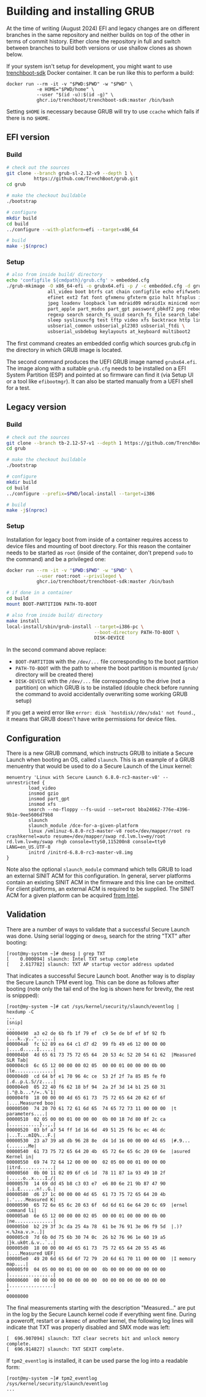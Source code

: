# Building and installing GRUB

At the time of writing (August 2024) EFI and legacy changes are on different
branches in the same repository and neither builds on top of the other in
terms of commit history.  Either clone the repository in full and switch
between branches to build both versions or use shallow clones as shown below.

If your system isn't setup for development, you might want to use
[trenchboot-sdk] Docker container.  It can be run like this to perform a build:

```shell
docker run --rm -it -v "$PWD:$PWD" -w "$PWD" \
           -e HOME="$PWD/home" \
           --user "$(id -u):$(id -g)" \
           ghcr.io/trenchboot/trenchboot-sdk:master /bin/bash
```

Setting `$HOME` is necessary because GRUB will try to use `ccache` which fails
if there is no `$HOME`.

[trenchboot-sdk]: https://github.com/TrenchBoot/trenchboot-sdk

## EFI version

### Build

```bash
# check out the sources
git clone --branch grub-sl-2.12-v9 --depth 1 \
          https://github.com/TrenchBoot/grub.git
cd grub

# make the checkout buildable
./bootstrap

# configure
mkdir build
cd build
../configure --with-platform=efi --target=x86_64

# build
make -j$(nproc)
```

### Setup

```bash
# also from inside build/ directory
echo 'configfile ${cmdpath}/grub.cfg' > embedded.cfg
./grub-mkimage -O x86_64-efi -o grubx64.efi -p / -c embedded.cfg -d grub-core \
               all_video boot btrfs cat chain configfile echo efifwsetup \
               efinet ext2 fat font gfxmenu gfxterm gzio halt hfsplus iso9660 \
               jpeg loadenv loopback lvm mdraid09 mdraid1x minicmd normal \
               part_apple part_msdos part_gpt password_pbkdf2 png reboot \
               regexp search search_fs_uuid search_fs_file search_label serial \
               sleep syslinuxcfg test tftp video xfs backtrace http linux usb \
               usbserial_common usbserial_pl2303 usbserial_ftdi \
               usbserial_usbdebug keylayouts at_keyboard multiboot2
```

The first command creates an embedded config which sources grub.cfg in the
directory in which GRUB image is located.

The second command produces the UEFI GRUB image named `grubx64.efi`.  The image
along with a suitable `grub.cfg` needs to be installed on a EFI System
Partition (ESP) and pointed at so firmware can find it (via Setup UI or a tool
like `efibootmgr`).  It can also be started manually from a UEFI shell for a
test.

## Legacy version

### Build

```bash
# check out the sources
git clone --branch tb-2.12-57-v1 --depth 1 https://github.com/TrenchBoot/grub.git
cd grub

# make the checkout buildable
./bootstrap

# configure
mkdir build
cd build
../configure --prefix=$PWD/local-install --target=i386

# build
make -j$(nproc)
```

### Setup

Installation for legacy boot from inside of a container requires access to
device files and mounting of boot directory.  For this reason the container
needs to be started as `root` (inside of the container, don't prepend `sudo` to
the command) and be a privileged one:

```bash
docker run --rm -it -v "$PWD:$PWD" -w "$PWD" \
           --user root:root --privileged \
           ghcr.io/trenchboot/trenchboot-sdk:master /bin/bash
```

```bash
# if done in a container
cd build
mount BOOT-PARTITION PATH-TO-BOOT

# also from inside build/ directory
make install
local-install/sbin/grub-install --target=i386-pc \
                                --boot-directory PATH-TO-BOOT \
                                DISK-DEVICE
```

In the second command above replace:

- `BOOT-PARTITION` with the `/dev/...` file corresponding to the boot partition
- `PATH-TO-BOOT` with the path to where the boot partition is mounted (`grub/`
  directory will be created there)
- `DISK-DEVICE` with the `/dev/...` file corresponding to the drive (not a
  partition) on which GRUB is to be installed (double check before running the
  command to avoid accidentally overwriting some working GRUB setup)

If you get a weird error like ``error: disk `hostdisk//dev/sda1' not found.``,
it means that GRUB doesn't have write permissions for device files.

## Configuration

There is a new GRUB command, which instructs GRUB to initiate a Secure Launch
when booting an OS, called `slaunch`.  This is an example of a GRUB menuentry
that would be used to do a Secure Launch of the Linux kernel:

```text
menuentry 'Linux with Secure Launch 6.8.0-rc3-master-v8' --unrestricted {
        load_video
        insmod gzio
        insmod part_gpt
        insmod xfs
        search --no-floppy --fs-uuid --set=root bba24662-776e-4396-9b1e-9ee5606d79b8
        slaunch
        slaunch_module /dce-for-a-given-platform
        linux /vmlinuz-6.8.0-rc3-master-v8 root=/dev/mapper/root ro crashkernel=auto resume=/dev/mapper/swap rd.lvm.lv=my/root rd.lvm.lv=my/swap rhgb console=ttyS0,115200n8 console=tty0 LANG=en_US.UTF-8
        initrd /initrd-6.8.0-rc3-master-v8.img
}
```

Note also the optional `slaunch_module` command which tells GRUB to load an
external SINIT ACM for this configuration.  In general, server
platforms contain an existing SINIT ACM in the firmware and this line can be
omitted.  For client platforms, an external ACM is required to be supplied.  The
SINIT ACM for a given platform can be acquired [from Intel][intel-acm].

[intel-acm]: https://www.intel.com/content/www/us/en/developer/articles/tool/intel-trusted-execution-technology.html

## Validation

There are a number of ways to validate that a successful Secure Launch was
done.  Using serial logging or `dmesg`, search for the string "TXT" after
booting:

```shell
[root@my-system ~]# dmesg | grep TXT
[    0.000094] slaunch: Intel TXT setup complete
[    2.617782] slaunch: TXT AP startup vector address updated
```

That indicates a successful Secure Launch boot.  Another way is to display the
Secure Launch TPM event log.  This can be done as follows after booting (note
only the tail end of the log is shown here for brevity, the rest is snippped):

```shell
[root@my-system ~]# cat /sys/kernel/security/slaunch/eventlog | hexdump -C
...
[snip]
...
00000490  a3 e2 de 6b fb 1f 79 ef  c9 5e de bf ef bf 92 fb  |...k..y..^......|
000004a0  fc b2 89 ea 64 c1 d7 d2  99 fb 49 e6 12 00 00 00  |....d.....I.....|
000004b0  4d 65 61 73 75 72 65 64  20 53 4c 52 20 54 61 62  |Measured SLR Tab|
000004c0  6c 65 12 00 00 00 02 05  00 00 01 00 00 00 0b 00  |le..............|
000004d0  cd 64 bf e1 70 96 4c ce  53 2f 2f 7a 85 85 fe f0  |.d..p.L.S//z....|
000004e0  05 22 40 f6 62 18 bf 94  2a 2f 3d 14 b1 25 60 31  |."@.b...*/=..%`1|
000004f0  18 00 00 00 4d 65 61 73  75 72 65 64 20 62 6f 6f  |....Measured boo|
00000500  74 20 70 61 72 61 6d 65  74 65 72 73 11 00 00 00  |t parameters....|
00000510  02 05 00 00 01 00 00 00  0b 00 18 7d 80 8f 2c ca  |...........}..,.|
00000520  03 bf a7 54 ff 1d 16 6d  49 51 25 f6 bc ec 46 dc  |...T...mIQ%...F.|
00000530  23 a7 39 a8 db 96 28 8e  d4 1d 16 00 00 00 4d 65  |#.9...(.......Me|
00000540  61 73 75 72 65 64 20 4b  65 72 6e 65 6c 20 69 6e  |asured Kernel in|
00000550  69 74 72 64 12 00 00 00  02 05 00 00 01 00 00 00  |itrd............|
00000560  0b 00 11 02 09 6f c6 1d  78 11 87 1a 93 49 10 2f  |.....o..x....I./|
00000570  14 69 dd 45 b8 c3 03 e7  e6 80 6e 21 9b 87 47 90  |.i.E......n!..G.|
00000580  d6 27 1c 00 00 00 4d 65  61 73 75 72 65 64 20 4b  |.'....Measured K|
00000590  65 72 6e 65 6c 20 63 6f  6d 6d 61 6e 64 20 6c 69  |ernel command li|
000005a0  6e 65 12 00 00 00 02 05  00 00 01 00 00 00 0b 00  |ne..............|
000005b0  b2 29 3f 3c da 25 4a 78  61 be 76 91 3e 06 f9 5d  |.)?<.%Jxa.v.>..]|
000005c0  7d 6b 0d 75 6b 30 74 0c  26 b2 76 96 1e 60 19 a5  |}k.uk0t.&.v..`..|
000005d0  18 00 00 00 4d 65 61 73  75 72 65 64 20 55 45 46  |....Measured UEF|
000005e0  49 20 6d 65 6d 6f 72 79  20 6d 61 70 11 00 00 00  |I memory map....|
000005f0  04 05 00 00 01 00 00 00  0b 00 00 00 00 00 00 00  |................|
00000600  00 00 00 00 00 00 00 00  00 00 00 00 00 00 00 00  |................|
*
00008000
```

The final measurements starting with the description "Measured..." are put in
the log by the Secure Launch kernel code if everything went fine.  During a
poweroff, restart or a kexec of another kernel, the following log lines will
indicate that TXT was properly disabled and SMX mode was left:

```text
[  696.907094] slaunch: TXT clear secrets bit and unlock memory complete.
[  696.914827] slaunch: TXT SEXIT complete.
```

If `tpm2_eventlog` is installed, it can be used parse the log into a readable
form:

```shell
[root@my-system ~]# tpm2_eventlog /sys/kernel/security/slaunch/eventlog
...
```
